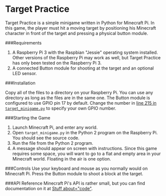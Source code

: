 # Target Practice
Target Practice is a simple minigame written in Python for Minecraft Pi. In this game, the player must hit a moving target by positioning his Minecraft character in front of the target and pressing a physical button module.

###Requirements

1. A Raspberry Pi 3 with the Raspbian "Jessie" operating system installed. Other versions of the Raspberry Pi may work as well, but Target Practice has only been tested on the Raspberry Pi 3.
2. A connected Button module for shooting at the target and an optional LED sensor.

###Installation

Copy all of the files to a directory on your Raspberry Pi. You can use any directory as long as the files are in the same one.
The Button module is configured to use GPIO pin 17 by default. Change the number in [line 215 in `target_minigame.py`](https://github.com/adeeb1/minecraft-pi-target-practice/blob/master/target_minigame.py#L215) to specify your own GPIO number.

###Starting the Game
1. Launch Minecraft Pi, and enter any world.
2. Open `target_minigame.py` in the Python 2 program on the Raspberry Pi. You should see the source code.
3. Run the file from the Python 2 program.
4. A message should appear on screen with instructions. Since this game requires some space, you will want to go to a flat and empty area in your Minecraft world. Floating in the air is one option.

###Controls
Use your keyboard and mouse as you normally would on Minecraft Pi.
Press the Button module to shoot a block at the target.

###API Reference
Minecraft Pi's API is rather small, but you can find documentation on it at [Stuff about="code"](http://www.stuffaboutcode.com/p/minecraft-api-reference.html).
